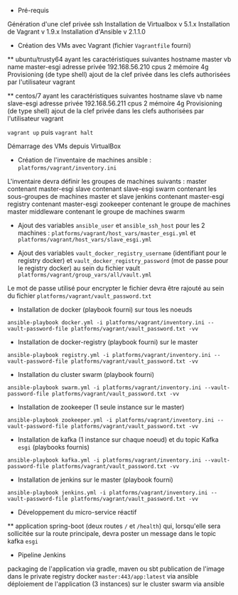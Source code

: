 * Pré-requis 

Génération d'une clef privée ssh
Installation de Virtualbox v 5.1.x
Installation de Vagrant v 1.9.x
Installation d'Ansible v 2.1.1.0

* Création des VMs avec Vagrant (fichier `Vagrantfile` fourni)

** ubuntu/trusty64 ayant les caractéristiques suivantes 
hostname master
vb name master-esgi
adresse privée 192.168.56.210
cpus 2
mémoire 4g
Provisioning (de type shell)
ajout de la clef privée dans les clefs authorisées par l'utilisateur vagrant

** centos/7 ayant les caractéristiques suivantes
hostname slave
vb name slave-esgi
adresse privée 192.168.56.211
cpus 2
mémoire 4g
Provisioning (de type shell)
ajout de la clef privée dans les clefs authorisées par l'utilisateur vagrant

`vagrant up` puis `vagrant halt`

Démarrage des VMs depuis VirtualBox

* Création de l'inventaire de machines ansible : `platforms/vagrant/inventory.ini`

L'inventaire devra définir les groupes de machines suivants :
master contenant master-esgi 
slave contenant slave-esgi 
swarm contenant les sous-groupes de machines master et slave
jenkins contenant master-esgi
registry contenant master-esgi
zookeeper contenant le groupe de machines master
middleware contenant le groupe de machines swarm

* Ajout des variables `ansible_user` et `ansible_ssh_host` pour les 2 machines : `platforms/vagrant/host_vars/master_esgi.yml` et `platforms/vagrant/host_vars/slave_esgi.yml`

* Ajout des variables `vault_docker_registry_username` (identifiant pour le registry docker) et `vault_docker_registry_password` (mot de passe pour le registry docker) au sein du fichier vault `platforms/vagrant/group_vars/all/vault.yml` 

Le mot de passe utilisé pour encrypter le fichier devra être rajouté au sein du fichier `platforms/vagrant/vault_password.txt`

* Installation de docker (playbook fourni) sur tous les noeuds

`ansible-playbook docker.yml -i platforms/vagrant/inventory.ini --vault-password-file platforms/vagrant/vault_password.txt -vv`

* Installation de docker-registry (playbook fourni) sur le master

`ansible-playbook registry.yml -i platforms/vagrant/inventory.ini --vault-password-file platforms/vagrant/vault_password.txt -vv`

* Installation du cluster swarm (playbook fourni)

`ansible-playbook swarm.yml -i platforms/vagrant/inventory.ini --vault-password-file platforms/vagrant/vault_password.txt -vv`

* Installation de zookeeper (1 seule instance sur le master)

`ansible-playbook zookeeper.yml -i platforms/vagrant/inventory.ini --vault-password-file platforms/vagrant/vault_password.txt -vv`

* Installation de kafka (1 instance sur chaque noeud) et du topic Kafka `esgi` (playbooks fournis)

`ansible-playbook kafka.yml -i platforms/vagrant/inventory.ini --vault-password-file platforms/vagrant/vault_password.txt -vv`

* Installation de jenkins sur le master (playbook fourni)

`ansible-playbook jenkins.yml -i platforms/vagrant/inventory.ini --vault-password-file platforms/vagrant/vault_password.txt -vv`

* Développement du micro-service réactif

** application spring-boot (deux routes `/` et `/health`) qui, lorsqu'elle sera sollicitée sur la route principale, devra poster un message dans le topic kafka `esgi`

* Pipeline Jenkins

packaging de l'application via gradle, maven ou sbt
publication de l'image dans le private registry docker `master:443/app:latest` via ansible
déploiement de l'application (3 instances) sur le cluster swarm via ansible
